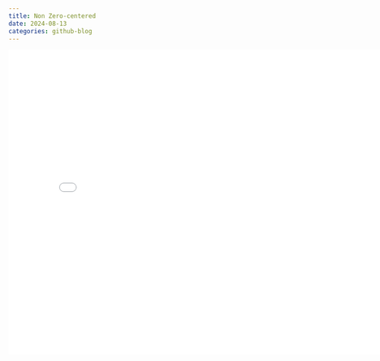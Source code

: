 ```yaml
---
title: Non Zero-centered
date: 2024-08-13
categories: github-blog
---
```


<iframe src="/assets/games/my_game/index.html" width="800" height="600" frameborder="0" allowfullscreen></iframe>
